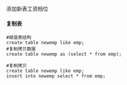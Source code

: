 

添加新表工资档位











#### 复制表

```mysql
#赋值表结构
create table newemp like emp;
#复制拷贝数据
create table newemp as (select * from emp);

#复制拷贝
create table newemp like emp;
insert into newemp select * from emp;

```


